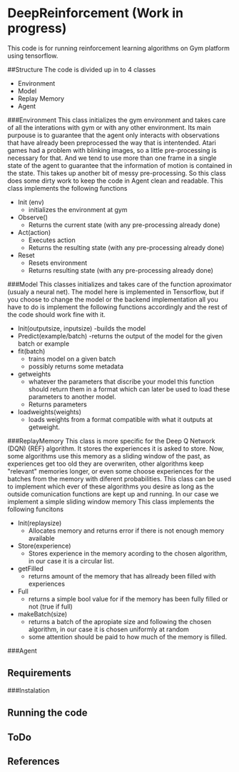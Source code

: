 # DeepReinforcement (Work in progress)
This code is for running reinforcement learning algorithms on Gym platform using tensorflow. 

##Structure
The code is divided up in to 4 classes
- Environment
- Model
- Replay Memory
- Agent

###Environment
This class initializes the gym environment and takes care of all the interations with gym or with any other environment. Its main purpouse is to guarantee that the agent only interacts with observations that have already been preprocessed the way that is intentended. Atari games had a problem with blinking images, so a little pre-processing is necessary for that. And we tend to use more than one frame in a single state of the agent to guarantee that the information of motion is contained in the state. This takes up another bit of messy pre-processing. So this class does some dirty work to keep the code in Agent clean and readable. 
This class implements the following functions
- Init (env)
  - initializes the environment at gym
- Observe()
  - Returns the current state (with any pre-processing already done)
- Act(action)
  - Executes action
  - Returns the resulting state (with any pre-processing already done)
- Reset
  - Resets environment
  - Returns resulting state (with any pre-processing already done)

###Model
This classes initializes and takes care of the function aproximator (usualy a neural net). The model here is implemented in Tensorflow, but if you choose to change the model or the backend implementation all you have to do is implement the following functions accordingly and the rest of the code should work fine with it.
- Init(outputsize, inputsize)
  -builds the model
- Predict(example/batch)
  -returns the output of the model for the given batch or example
- fit(batch)
  - trains model on a given batch
  - possibly returns some metadata
- getweights
  - whatever the parameters that discribe your model this function should return them in a format which can later be used to load these parameters to another model.
  - Returns parameters
- loadweights(weights)
  - loads weights from a format compatible with what it outputs at getweight.


###ReplayMemory
This class is more specific for the Deep Q Network (DQN) {REF} algorithm. It stores the experiences it is asked to store. Now, some algorithms use this memory as a sliding window of the past, as experiences get too old they are overwriten, other algorithms keep "relevant" memories longer, or even some choose experiences for the batches from the memory with diferent probabilities. This class can be used to implement which ever of these algorithms you desire as long as the outside comunication functions are kept up and running. In our case we implement a simple sliding window memory
This class implements the following funcitons
- Init(replaysize)
  - Allocates memory and returns error if there is not enough memory available
- Store(experience)
  - Stores experience in the memory acording to the chosen algorithm, in our case it is a circular list.
- getFilled
  - returns amount of the memory that has allready been filled with experiences
- Full
  - returns a simple bool value for if the memory has been fully filled or not (true if full)
- makeBatch(size)
  - returns a batch of the apropiate size and following the chosen algorithm, in our case it is chosen uniformly at random
  - some attention should be paid to how much of the memory is filled.

###Agent

## Requirements

###Instalation

## Running the code

## ToDo

## References
